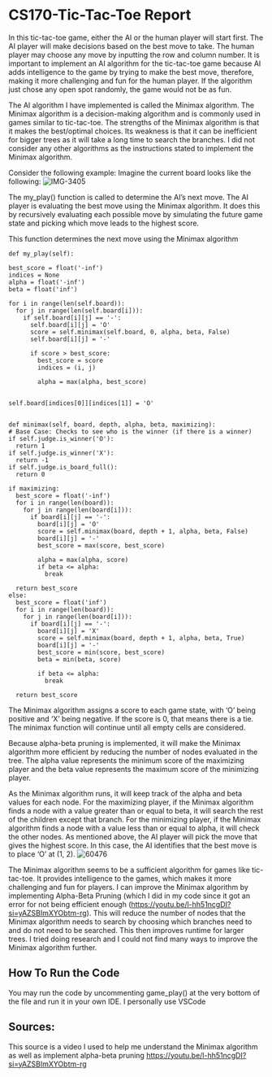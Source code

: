 # CS170-Tic-Tac-Toe Report

In this tic-tac-toe game, either the AI or the human player will start first. The AI player will make decisions based on the best move to take. The human player may choose any move by inputting the row and column number. It is important to implement an AI algorithm for the tic-tac-toe game because AI adds intelligence to the game by trying to make the best move, therefore, making it more challenging and fun for the human player. If the algorithm just chose any open spot randomly, the game would not be as fun. 

The AI algorithm I have implemented is called the Minimax algorithm. The Minimax algorithm is a decision-making algorithm and is commonly used in games similar to tic-tac-toe. The strengths of the Minimax algorithm is that it makes the best/optimal choices. Its weakness is that it can be inefficient for bigger trees as it will take a long time to search the branches. I did not consider any other algorithms as the instructions stated to implement the Minimax algorithm.
 
Consider the following example: Imagine the current board looks like the following: 
![IMG-3405](https://github.com/vwong031/CS170-Tic-Tac-Toe/assets/74090811/40a3f499-95d1-4348-8129-34cf721ed874)

  
The my_play() function is called to determine the AI’s next move. The AI player is evaluating the best move using the Minimax algorithm. It does this by recursively evaluating each possible move by simulating the future game state and picking which move leads to the highest score. 

This function determines the next move using the Minimax algorithm
  
    def my_play(self):
  
    best_score = float('-inf')
    indices = None
    alpha = float('-inf')
    beta = float('inf')
    
    for i in range(len(self.board)):
      for j in range(len(self.board[i])):
        if self.board[i][j] == '-':
          self.board[i][j] = 'O'
          score = self.minimax(self.board, 0, alpha, beta, False)
          self.board[i][j] = '-'
         
          if score > best_score:
            best_score = score
            indices = (i, j)
           
            alpha = max(alpha, best_score)


    self.board[indices[0]][indices[1]] = 'O'


    def minimax(self, board, depth, alpha, beta, maximizing):
    # Base Case: Checks to see who is the winner (if there is a winner)
    if self.judge.is_winner('O'):
      return 1
    if self.judge.is_winner('X'):
      return -1
    if self.judge.is_board_full():
      return 0

    if maximizing:
      best_score = float('-inf')
      for i in range(len(board)):
        for j in range(len(board[i])):
          if board[i][j] == '-':
            board[i][j] = 'O'
            score = self.minimax(board, depth + 1, alpha, beta, False)
            board[i][j] = '-'
            best_score = max(score, best_score)
            
            alpha = max(alpha, score)
            if beta <= alpha:
              break
            
      return best_score
    else:
      best_score = float('inf')
      for i in range(len(board)):
        for j in range(len(board[i])):
          if board[i][j] == '-':
            board[i][j] = 'X'
            score = self.minimax(board, depth + 1, alpha, beta, True)
            board[i][j] = '-'
            best_score = min(score, best_score)  
            beta = min(beta, score)
            
            if beta <= alpha:
              break
            
      return best_score


The Minimax algorithm assigns a score to each game state, with ‘O’ being positive and ‘X’ being negative. If the score is 0, that means there is a tie. The minimax function will continue until all empty cells are considered. 

Because alpha-beta pruning is implemented, it will make the Minimax algorithm more efficient by reducing the number of nodes evaluated in the tree. The alpha value represents the minimum score of the maximizing player and the beta value represents the maximum score of the minimizing player. 

As the Minimax algorithm runs, it will keep track of the alpha and beta values for each node. For the maximizing player, if the Minimax algorithm finds a node with a value greater than or equal to beta, it will search the rest of the children except that branch. For the minimizing player, if the Minimax algorithm finds a node with a value less than or equal to alpha, it will check the other nodes. As mentioned above, the AI player will pick the move that gives the highest score. In this case, the AI identifies that the best move is to place ‘O’ at (1, 2).
![60476](https://github.com/vwong031/CS170-Tic-Tac-Toe/assets/74090811/e00f92d1-13da-4d6c-99ec-36f5a48d4840)


The Minimax algorithm seems to be a sufficient algorithm for games like tic-tac-toe. It provides intelligence to the games, which makes it more challenging and fun for players. I can improve the Minimax algorithm by implementing Alpha-Beta Pruning (which I did in my code since it got an error for not being efficient enough (https://youtu.be/l-hh51ncgDI?si=yAZSBImXYObtm-rg). This will reduce the number of nodes that the Minimax algorithm needs to search by choosing which branches need to and do not need to be searched. This then improves runtime for larger trees. I tried doing research and I could not find many ways to improve the Minimax algorithm further.

## How To Run the Code
You may run the code by uncommenting game_play() at the very bottom of the file and run it in your own IDE. I personally use VSCode

## Sources:

This source is a video I used to help me understand the Minimax algorithm as well as implement alpha-beta pruning
https://youtu.be/l-hh51ncgDI?si=yAZSBImXYObtm-rg 
